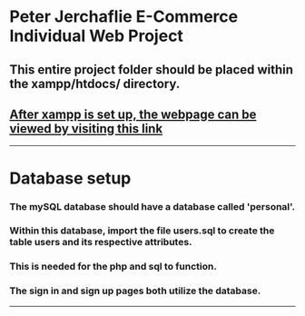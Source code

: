 # Peter Jerchaflie E-Commerce Individual Web Project
## This entire project folder should be placed within the xampp/htdocs/ directory.
## [After xampp is set up, the webpage can be viewed by visiting this link](http://localhost/e-commerce-personal/about.html)
----
# Database setup
### The mySQL database should have a database called 'personal'.
### Within this database, import the file users.sql to create the table users and its respective attributes.
### This is needed for the php and sql to function.
### The sign in and sign up pages both utilize the database.
----